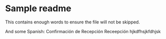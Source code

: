 # Sample readme

This contains enough words to ensure the file will not be skipped.

And some Spanish:
Confirmación de Recepción
Receepción
hjkdfhsjkfdhjsk
